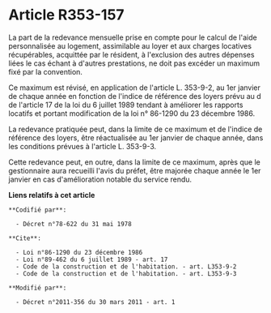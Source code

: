 # Article R353-157

La part de la redevance mensuelle prise en compte pour le calcul de l'aide personnalisée au logement, assimilable au loyer et
aux charges locatives récupérables, acquittée par le résident, à l'exclusion des autres dépenses liées le cas échant à
d'autres prestations, ne doit pas excéder un maximum fixé par la convention. 

Ce maximum est révisé, en application de l'article L. 353-9-2, au 1er janvier de chaque année en fonction de l'indice de
référence des loyers prévu au d de l'article 17 de la loi du 6 juillet 1989 tendant à améliorer les rapports locatifs et
portant modification de la loi n° 86-1290 du 23 décembre 1986. 

La redevance pratiquée peut, dans la limite de ce maximum et de l'indice de référence des loyers, être réactualisée au 1er
janvier de chaque année, dans les conditions prévues à l'article L. 353-9-3. 

Cette redevance peut, en outre, dans la limite de ce maximum, après que le gestionnaire aura recueilli l'avis du préfet, être
majorée chaque année le 1er janvier en cas d'amélioration notable du service rendu.

**Liens relatifs à cet article**

	**Codifié par**:

	  - Décret n°78-622 du 31 mai 1978

	**Cite**:

	  - Loi n°86-1290 du 23 décembre 1986
	  - Loi n°89-462 du 6 juillet 1989 - art. 17
	  - Code de la construction et de l'habitation. - art. L353-9-2
	  - Code de la construction et de l'habitation. - art. L353-9-3

	**Modifié par**:

	  - Décret n°2011-356 du 30 mars 2011 - art. 1
